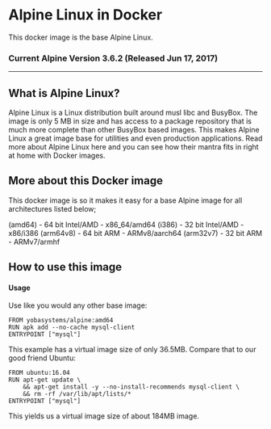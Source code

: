 # Alpine Linux in Docker

This docker image is the base Alpine Linux.

### Current Alpine Version 3.6.2 (Released Jun 17, 2017)
----

## What is Alpine Linux?
Alpine Linux is a Linux distribution built around musl libc and BusyBox. The image is only 5 MB in size and has access to a package repository that is much more complete than other BusyBox based images. This makes Alpine Linux a great image base for utilities and even production applications. Read more about Alpine Linux here and you can see how their mantra fits in right at home with Docker images.

## More about this Docker image
This docker image is so it makes it easy for a base Alpine image for all architectures listed below;

(amd64)   - 64 bit Intel/AMD - x86_64/amd64
(i386)    - 32 bit Intel/AMD - x86/i386
(arm64v8) - 64 bit ARM - ARMv8/aarch64
(arm32v7) - 32 bit ARM - ARMv7/armhf



## How to use this image
#### Usage
Use like you would any other base image:

```
FROM yobasystems/alpine:amd64
RUN apk add --no-cache mysql-client
ENTRYPOINT ["mysql"]
```
This example has a virtual image size of only 36.5MB. Compare that to our good friend Ubuntu:

```
FROM ubuntu:16.04
RUN apt-get update \
    && apt-get install -y --no-install-recommends mysql-client \
    && rm -rf /var/lib/apt/lists/*
ENTRYPOINT ["mysql"]
```
This yields us a virtual image size of about 184MB image.
